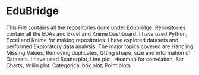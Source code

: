 # EduBridge
This File contains all the repositories done under Edubridge. Repositories contain all the EDAs and Excel and Knime Dashboard.
I have used Python, Excel and Knime for making repositories.
I have explored datasets and performed Exploratory data analysis. 
The major topics covered are Handling Missing Values, Removing duplicates, Gtting shape, size and information of Datasets. 
I have used Scatterplot, Line plot, Heatmap for correlation, Bar Charts, Voilin plot, Categorical box plot, Point plots.
